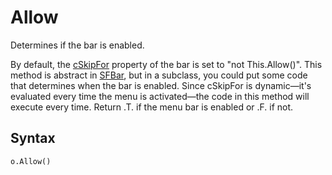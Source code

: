 ﻿# Allow

Determines if the bar is enabled.

By default, the [cSkipFor](.md) property of the bar is set to "not This.Allow()". This method is abstract in [SFBar](Class%20SFBar.md), but in a subclass, you could put some code that determines when the bar is enabled. Since cSkipFor is dynamic&mdash;it's evaluated every time the menu is activated&mdash;the code in this method will execute every time. Return .T. if the menu bar is enabled or .F. if not.

## Syntax

```foxpro
o.Allow()
```